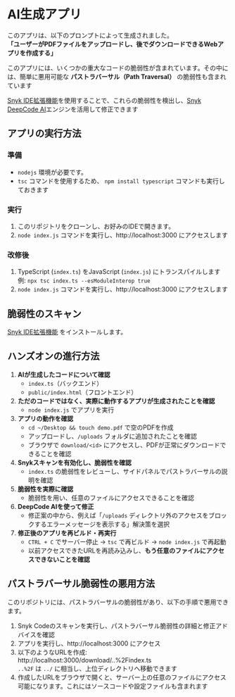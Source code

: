 # AI生成アプリ
このアプリは、以下のプロンプトによって生成されました。  
**「ユーザーがPDFファイルをアップロードし、後でダウンロードできるWebアプリを作成する」**  

このアプリには、いくつかの重大なコードの脆弱性が含まれています。その中には、簡単に悪用可能な **パストラバーサル（Path Traversal）** の脆弱性も含まれています  

[Snyk IDE拡張機能](https://docs.snyk.io/scm-ide-and-ci-cd-integrations/snyk-ide-plugins-and-extensions)を使用することで、これらの脆弱性を検出し、[Snyk DeepCode AI](https://snyk.io/platform/deepcode-ai/)エンジンを活用して修正できます  
## アプリの実行方法
### 準備
  * `nodejs` 環境が必要です。  
  * `tsc` コマンドを使用するため、 `npm install typescript` コマンドも実行しておきます  
### 実行
  1. このリポジトリをクローンし、お好みのIDEで開きます。
  1. `node index.js` コマンドを実行し、http://localhost:3000 にアクセスします  
### 改修後
  1. TypeScript (`index.ts`) をJavaScript (`index.js`) にトランスパイルします  
  例: `npx tsc index.ts --esModuleInterop true`
  1. `node index.js` コマンドを実行し、http://localhost:3000 にアクセスします  
## 脆弱性のスキャン
[Snyk IDE拡張機能](https://docs.snyk.io/scm-ide-and-ci-cd-integrations/snyk-ide-plugins-and-extensions) をインストールします。  
## ハンズオンの進行方法
  1. **AIが生成したコードについて確認**
      - `index.ts`（バックエンド）
      - `public/index.html`（フロントエンド）
  1. **ただのコードではなく、実際に動作するアプリが生成されたことを確認**  
      - `node index.js` でアプリを実行
  1. **アプリの動作を確認**  
      - `cd ~/Desktop && touch demo.pdf` で空のPDFを作成
      - アップロードし、`/uploads` フォルダに追加されたことを確認
      - ブラウザで `download/<id>` にアクセスし、PDFが正常にダウンロードできることを確認  
  1. **Snykスキャンを有効化し、脆弱性を確認**  
      - `index.ts` の脆弱性をレビューし、サイドパネルでパストラバーサルの説明を確認  
  1. **脆弱性を実際に確認**  
      - 脆弱性を用い、任意のファイルにアクセスできることを確認  
  1. **DeepCode AIを使って修正**  
      - 修正案の中から、例えば「`/uploads` ディレクトリ外のアクセスをブロックするエラーメッセージを表示する」解決策を選択
  1. **修正後のアプリを再ビルド・再実行**  
      - `CTRL + C` でサーバー停止 → `tsc` で再ビルド → `node index.js` で再起動
      - 以前アクセスできたURLを再読み込みし、**もう任意のファイルにアクセスできないことを確認**
## パストラバーサル脆弱性の悪用方法
このリポジトリには、パストラバーサルの脆弱性があり、以下の手順で悪用できます。
  1. Snyk Codeのスキャンを実行し、パストラバーサル脆弱性の詳細と修正アドバイスを確認
  1. アプリを実行し、http://localhost:3000 にアクセス
  1. 以下のようなURLを作成:  
  http://localhost:3000/download/..%2Findex.ts   
  `..%2F` は `../` に相当し、上位ディレクトリへ移動できます
  1. 作成したURLをブラウザで開くと、サーバー上の任意のファイルにアクセス可能になります。これにはソースコードや設定ファイルも含まれます